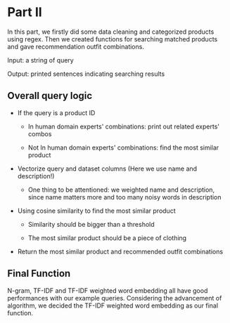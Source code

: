 # Part II

In this part, we firstly did some data cleaning and categorized products using regex. Then we created functions for searching matched products and gave recommendation outfit combinations.

Input: a string of query

Output: printed sentences indicating searching results

## Overall query logic

* If the query is a product ID
 
  * In human domain experts' combinations: print out related experts' combos
  
  * Not In human domain experts' combinations: find the most similar product

* Vectorize query and dataset columns (Here we use name and description!)
  
  * One thing to be attentioned: we weighted name and description, since name matters more and too many noisy words in description

* Using cosine similarity to find the most similar product

  * Similarity should be bigger than a threshold

  * The most similar product should be a piece of clothing

* Return the most similar product and recommended outfit combinations


## Final Function

N-gram, TF-IDF and TF-IDF weighted word embedding all have good performances with our example queries. Considering the advancement of algorithm, we decided the TF-IDF weighted word embedding as our final function.
